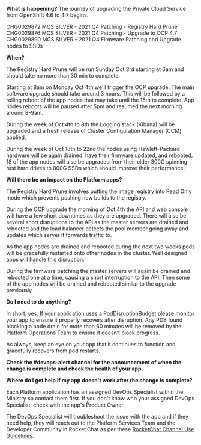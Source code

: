 
**What is happening?**
The journey of upgrading the Private Cloud Service from OpenShift 4.6 to 4.7 begins.

CHG0029872 MCS SILVER - 2021 Q4 Patching - Registry Hard Prune
CHG0029876 MCS SILVER - 2021 Q4 Patching - Upgrade to OCP 4.7
CHG0029890 MCS SILVER - 2021 Q4 Firmware Patching and Upgrade nodes to SSDs

**When?**

The Registry Hard Prune will be run Sunday Oct 3rd starting at 6am and should take no more than 30 min to complete.

Starting at 8am on Monday Oct 4th we'll trigger the OCP upgrade. The main software upgrade should take around 3 hours. This will be followed by a rolling reboot of the app nodes that may take until the 15th to complete. App nodes reboots will be paused after 5pm and resumed the next morning around 8-9am.

During the week of Oct 4th to 8th the Logging stack (Kibana) will be upgraded and a fresh release of Cluster Configuration Manager (CCM) applied.

During the week of Oct 18th to 22nd the nodes using Hewlett-Packard hardware will be again drained, have their firmware updated, and rebooted. 18 of the app nodes will also be upgraded from their older 300G spinning rust hard drives to 800G SSDs which should improve their performance.

**Will there be an impact on the Platform apps?**

The Registry Hard Prune involves putting the image registry into Read Only mode which prevents pushing new builds to the registry.

During the OCP upgrade the morning of Oct 4th the API and web console will have a few short downtimes as they are upgraded. There will also be several short disruptions to the API as the master servers are drained and rebooted and the load balancer detects the pool member going away and updates which server it forwards traffic to.

As the app nodes are drained and rebooted during the next two weeks pods will be gracefully restarted onto other nodes in the cluster. Well designed apps will handle this disruption.

During the firmware patching the master servers will again be drained and rebooted one at a time, causing a short interruption to the API. Then some of the app nodes will be drained and rebooted similar to the upgrade previously.

**Do I need to do anything?**

In short, yes.  If your application uses a [PodDisruptionBudget](https://kubernetes.io/docs/tasks/run-application/configure-pdb/) please monitor your app to ensure it properly recovers after disruption. Any PDB found blocking a node drain for more than 60 minutes will be removed by the Platform Operations Team to ensure it doesn’t block progress.

As always, keep an eye on your app that it continues to function and gracefully recovers from pod restarts.

**Check the #devops-alert channel for the announcement of when the change is complete and check the health of your app.**

**Where do I get help if my app doesn't work after the change is complete?**

Each Platform application has an assigned DevOps Specialist within the Ministry so contact them first. If you don't know who your assigned DevOps Specialist, check with the app's Product Owner.

The DevOps Specialist will troubleshoot the issue with the app and if they need help, they will reach out to the Platform Services Team and the Developer Community in Rocket.Chat as per these [RocketChat Channel Use Guidelines](
https://developer.gov.bc.ca/Getting-human-support-for-issues-not-covered-by-devops-requests).
